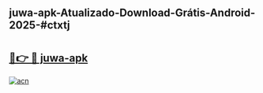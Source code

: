 ## juwa-apk-Atualizado-Download-Grátis-Android-2025-#ctxtj

# <h2><a href="https://ainizakaria.my?title=juwa-apk&ref=20M">🔗👉 🔴 juwa-apk</a></h2>

[![acn](https://github.com/user-attachments/assets/0f9c940e-d8b0-45ae-aac7-cd30a18b3e1c)](https://ainizakaria.my?title=juwa-apk&ref=20M)

